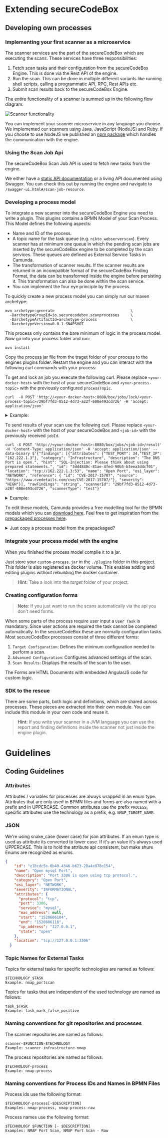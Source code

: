 # Extending secureCodeBox

## Developing own processes

### Implementing your first scanner as a microservice

The scanner services are the part of the secureCodeBox which are executing the scans. These services have three responsibilities:

1. Fetch scan tasks and their configuration from the secureCodeBox Engine. This is done via the Rest API of the engine.
2. Run the scan. This can be done in multiple different variants like running shell scripts, calling a programmatic API, RPC, Rest APIs etc.
3. Submit scan results back to the secureCodeBox Engine.

The entire functionality of a scanner is summed up in the following flow diagram:

![Scanner functionality](../resources/scanner-functionality.svg "Scanner functionality flow diagram")

You can implement your scanner microservice in any language you choose. We implemented our scanners using Java, JavaScript (NodeJS) and Ruby. If you choose to use NodeJS we published an [npm package](https://www.npmjs.com/package/@securecodebox/scanner-scaffolding) which handles the communication with the engine.

### Using the Scan Job Api

The secureCodeBox Scan Job API is used to fetch new tasks from the engine.

We either have a [static API documentation](./api-doc.md) or a living API documented using Swagger. You can check this out by running the engine and navigate to `/swagger-ui.html#/scan-job-resource`.

### Developing a process model

To integrate a new scanner into the secureCodeBox Engine you need to write a plugin. This plugins contains a BPMN Model of your Scan Process. This Model defines the following aspects:

* Name and ID of the process.
* A topic name for the task queue (e.g. `nikto_webserverscan`). Every scanner has at minimum one queue in which the pending scan jobs are inserted by the secureCodeBox engine to be completed by the scan services. These queues are defined as External Service Tasks in Camunda.
* The transformation of scanner results. If the scanner results are returned in an incompatible format of the secureCodeBox Finding Format, the data can be transformed inside the engine before persisting it. This transformation can also be done within the scan service.
* You can implement the four eye principle by the process.

To quickly create a new process model you can simply run our maven archetype:

```
mvn archetype:generate                                  \
  -DarchetypeGroupId=io.securecodebox.scanprocesses     \
  -DarchetypeArtifactId=archetype-process               \
  -DarchetypeVersion=0.0.1-SNAPSHOT
``` 

This process only contains the bare minimum of logic in the process model. Now go into your process folder and run:
```
mvn install
```

Copy the process jar file from the traget folder of your process to the engines plugins folder. Restart the engine and you can interact with the following curl commands with your process:

To get and lock an job you execute the following curl. Please replace `<your-docker-host>` with the host of your secureCodeBox and `<your-process-topic>` with the previously configured `processTopic`.
```
curl  -X POST 'http://<your-docker-host>:8080/box/jobs/lock/<your-process-topic>/29bf7fd3-8512-4d73-a22f-608e493cd726' -H 'accept: application/json' 
```

<details>
<summary>Example: </summary>

```
> curl  -X POST 'http://192.168.99.101:8080/box/jobs/lock/process-test/29bf7fd3-8512-4d73-a22f-608e493cd726' -H 'accept: application/json' 
< {"jobId":"29141858-5854-11e8-9a62-0242ac120002","targets":[{"attributes":{},"location":"bodgeit","name":"BodgeIT Public Host"}]}
```

</details>

To send results of your scan use the following curl. Please replace `<your-docker-host>` with the host of your secureCodeBox and `<job-id>` with the previously received `jobId`.
```
curl -X POST 'http://<your-docker-host>:8080/box/jobs/<job-id>/result' -H 'Content-Type: application/json' -H 'accept: application/json' --data-binary $'{"findings": [{"attributes": {"TEST_PORT": 34,"TEST_IP": "162.222.1.3"}, "category": "Infrastructure", "description": "The DNS Port is open.", "hint": "SQL-Injection: Please think about using prepared statements.", "id": "3dd4840c-81ae-4fed-90b5-b3eea3d4c701", "location": "tcp://162.222.1.3:53", "name": "Open Port", "osi_layer": "NETWORK", "reference": { "id": "CVE-2017-15707", "source": "https://www.cvedetails.com/cve/CVE-2017-15707/"}, "severity": "HIGH"}], "rawFindings": "string", "scannerId": "29bf7fd3-8512-4d73-a28f-608e493cd726", "scannerType": "test"}'
```

<details>
<summary>Example: </summary>

```
> curl -X POST 'http://192.168.99.101:8080/box/jobs/29141858-5854-11e8-9a62-0242ac120002/result' -H 'Content-Type: application/json' -H 'accept: application/json' --data-binary $'{"findings": [{"attributes": {"TEST_PORT": 34,"TEST_IP": "162.222.1.3"}, "category": "Infrastructure", "description": "The DNS Port is open.", "hint": "SQL-Injection: Please think about using prepared statements.", "id": "3dd4840c-81ae-4fed-90b5-b3eea3d4c701", "location": "tcp://162.222.1.3:53", "name": "Open Port", "osi_layer": "NETWORK", "reference": { "id": "CVE-2017-15707", "source": "https://www.cvedetails.com/cve/CVE-2017-15707/"}, "severity": "HIGH"}], "rawFindings": "string", "scannerId": "29bf7fd3-8512-4d73-a28f-608e493cd726", "scannerType": "test"}'
```

</details>

To edit these models, Camunda provides a free modelling tool for the BPMN models which you can [download here](camunda_modeler).
Feel free to get inspiration from the [prepackaged processes here](prepackaged_processes). 

<details>
<summary>Just copy a process model from the prepackaged?</summary>
If you copied a process model you need to change a few things according to your new scan process:

* Update the **name** and **id** of the process. You can edit this in side-panel on the right hand side of the Camunda Editor once you opened the model.
* Update the **topic-name** of the External Service Task.
* Update the references to configuration **forms** to your own configuration forms. See [Creating configuration forms](#configforms)
</details>

### Integrate your process model with the engine

When you finished the process model compile it to a jar.

Just store your `custom-process.jar` in the `./plugins` folder in this project. This folder is also registered as docker volume. This enables adding and editing plugins without rebuilding the docker container.
> **Hint**: Take a look into the _target_ folder of your project.

### Creating configuration forms

> **Note**: If you just want to run the scans automatically via the api you don't need forms.

When some parts of the process require user input a `User Task` is mandatory. Since user actions are required the task cannot be completed automatically. In the secureCodeBox these are normally configuration tasks. Most secureCodeBox processes consist of three different forms:

1. `Target Configuration`: Defines the minimum configuration needed to perform a scan.
2. `Advanced Configuration`: Configures advanced settings of the scan.
3. `Scan Results`: Displays the results of the scan to the user.

The Forms are HTML Documents with embedded AngularJS code for custom logic.

### SDK to the rescue

There are some parts, both logic and definitions, which are shared across processes. These pieces are extracted into their own module. You can include this module in your own code and reuse it.

> **Hint**: If you write your scanner in a JVM language you can use the report and finding definitions inside the scanner not just inside the engine plugin.
 
 # Guidelines
 ## Coding Guidelines

### Attributes
Attributes / variables for processes are always wrapped in an enum type.
Attributes that are only used in BPMN files and forms are also named with a prefix and in UPPERCASE.
Common attributes use the prefix `PROCESS`, specific attributes use the technology as a prefix, e.g. `NMAP_TARGET_NAME`.

### JSON
We're using snake_case (lower case) for json attributes. If an enum type is used as attribute its converted to lower case. If it's an value it's always used UPPERCASE. This is to hold the attribute api consistent, but make shure Enums are recognized as enums.

```json
{
    "id": "e18cdc5e-6b49-4346-b623-28a4e878e154",
    "name": "Open mysql Port",
    "description": "Port 3306 is open using tcp protocol.",
    "category": "Open Port",
    "osi_layer": "NETWORK",
    "severity": "INFORMATIONAL",
    "attributes": {
      "protocol": "tcp",
      "port": 3306,
      "service": "mysql",
      "mac_address": null,
      "start": "1520606104",
      "end": "1520606118",
      "ip_address": "127.0.0.1",
      "state": "open"
    },
    "location": "tcp://127.0.0.1:3306"
  }
``` 
### Topic Names for External Tasks
Topics for external tasks for specific technologies are named as follows:
```
$TECHNOLOGY_$TASK
Example: nmap_portscan
```
Topics for tasks that are independent of the used technology are named as follows:
```
task_$TASK
Example: task_mark_false_positive
```

### Naming conventions for git repositories and processes

The scanner repositories are named as follows:
```
scanner-$FUNCTION-$TECHNOLOGY
Example: scanner-infrastructure-nmap
```
The process repositories are named as follows:
```
$TECHNOLOGY-process
Example: nmap-process 
```

### Naming conventions for Process IDs and Names in BPMN Files
Process ids use the following format:
```
$TECHNOLOGY-process[-$DESCRIPTION]
Examples: nmap-process, nmap-process-raw
```

Process names use the following format:
```
$TECHNOLOGY $FUNCTION [- $DESCRIPTION]
Examples: NMAP Port Scan, NMAP Port Scan - Raw
```

[prepackaged_processes]: https://github.com/secureCodeBox/engine/tree/master/scb-scanprocesses
[camunda_modeler]: https://camunda.com/download/modeler/
